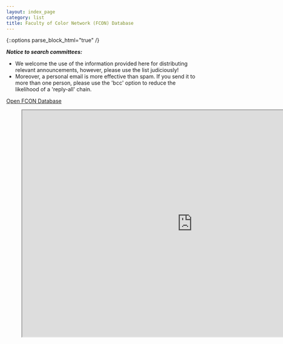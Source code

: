 ```yaml
---
layout: index_page
category: list
title: Faculty of Color Network (FCON) Database
---
```


{::options parse_block_html="true" /}

_**Notice to search committees:**_ 
* We welcome the use of the information provided here for distributing relevant announcements, however, please use the list judiciously! 
* Moreover, a personal email is more effective than spam. If you send it to more than one person, please use the 'bcc' option to reduce the likelihood of a 'reply-all' chain.

[Open FCON Database](https://docs.google.com/spreadsheets/d/1VBbamuEr_pIS4soZ9F5UKhUZ2jtS1kHuR6WkvwtNa6Q/edit?usp=sharing)

<figure class="video_container">
<iframe src="https://docs.google.com/spreadsheets/d/e/2PACX-1vSawIeErSwsAMkjtOA0y6GsBYMOtf1PxKvtTHCm9oa8zIWoHbzH_R-7ttBFRVe5CkAYbMwGS8J6tPI_/pubhtml?widget=true&amp;headers=false" width="900" height="600" scroll="true"></iframe>
</figure>
